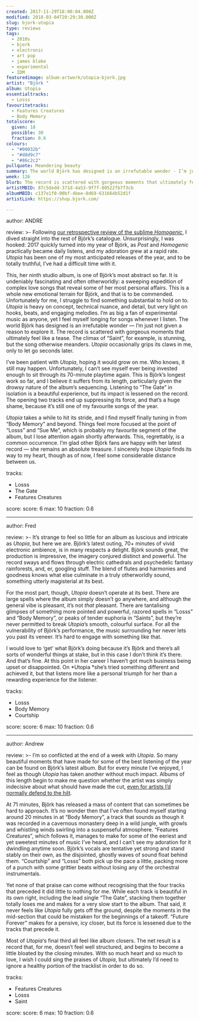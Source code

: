 ```yaml
---
created: 2017-11-29T18:00:04.000Z
modified: 2018-03-04T20:29:30.000Z
slug: bjork-utopia
type: reviews
tags:
  - 2010s
  - bjork
  - electronic
  - art pop
  - james blake
  - experimental
  - IDM
featuredimage: album-artwork/utopia-bjork.jpg
artist: "Björk "
album: Utopia
essentialtracks:
  - Losss
favouritetracks:
  - Features Creatures
  - Body Memory
totalscore:
  given: 18
  possible: 30
  fraction: 0.6
colours:
  - "#00032b"
  - "#d8d9c7"
  - "#86c2c2"
pullquote: Meandering beauty
summary: The world Björk has designed is an irrefutable wonder - I’m just not given a reason to explore it. The record is scattered with gorgeous moments that ultimately feel like a tease. Utopia occasionally grips its claws in, only to let go seconds later.
week: 126
blurb: The record is scattered with gorgeous moments that ultimately feel like a tease. Utopia occasionally grips its claws in, only to let go seconds later.
artistMBID: 87c5dedd-371d-4a53-9f7f-80522fb7f3cb
albumMBID: c137e1f0-00bf-4bee-8d69-631664b52d1f
artistLink: https://shop.bjork.com/

---
```

author: ANDRE

review: >-
  Following [our retrospective review of the sublime *Homogenic*](/reviews/bjork-homogenic/), I dived straight into the rest of Björk’s catalogue. Unsurprisingly, I was hooked: 2017 quickly turned into my year of Björk, as *Post* and *Homogenic* practically became daily listens, and my adoration grew at a rapid rate. *Utopia* has been one of my most anticipated releases of the year, and to be totally truthful, I’ve had a difficult time with it.

  This, her ninth studio album, is one of Björk’s most abstract so far. It is undeniably fascinating and often otherworldly: a sweeping expedition of complex love songs that reveal some of her most personal affairs. This is a whole new emotional terrain for Björk, and that is to be commended. Unfortunately for me, I struggle to find something substantial to hold on to. *Utopia* is heavy on concept, technical nuance, and detail, but very light on hooks, beats, and engaging melodies. I’m as big a fan of experimental music as anyone, yet I feel myself longing for songs whenever I listen. The world Björk has designed is an irrefutable wonder — I’m just not given a reason to explore it. The record is scattered with gorgeous moments that ultimately feel like a tease. The climax of “Saint”, for example, is stunning, but the song otherwise meanders. *Utopia* occasionally grips its claws in me, only to let go seconds later.

  I’ve been patient with *Utopia*, hoping it would grow on me. Who knows, it still may happen. Unfortunately, I can’t see myself ever being invested enough to sit through its 70-minute playtime again. This is Björk’s longest work so far, and I believe it suffers from its length, particularly given the drowsy nature of the album’s sequencing. Listening to “The Gate” in isolation is a beautiful experience, but its impact is lessened on the record. The opening two tracks end up suppressing its force, and that’s a huge shame, because it’s still one of my favourite songs of the year. 
  
  *Utopia* takes a while to hit its stride, and I find myself finally tuning in from “Body Memory” and beyond. Things feel more focused at the point of “Losss” and “Sue Me”, which is probably my favourite segment of the album, but I lose attention again shortly afterwards. This, regrettably, is a common occurrence. I’m glad other Björk fans are happy with her latest record — she remains an absolute treasure. I sincerely hope *Utopia* finds its way to my heart, though as of now, I feel some considerable distance between us.

tracks:
  - Losss
  - ­­The Gate
  - ­­Features Creatures

score:
  score: 6
  max: 10
  fraction: 0.6

---
author: Fred

review: >-
  It’s strange to feel so little for an album as luscious and intricate as *Utopia*, but here we are. Björk’s latest outing, 70+ minutes of vivid electronic ambience, is in many respects a delight. Björk sounds great, the production is impressive, the imagery conjured distinct and powerful. The record sways and flows through electric cathedrals and psychedelic fantasy rainforests, and, er, googling stuff. The blend of flutes and harmonies and goodness knows what else culminate in a truly otherworldly sound, something utterly magisterial at its best.

  For the most part, though, *Utopia* doesn’t operate at its best. There are large spells where the album simply doesn’t go anywhere, and although the general vibe is pleasant, it’s not *that* pleasant. There are tantalising glimpses of something more pointed and powerful, razored spells in “Losss” and “Body Memory”, or peaks of tender euphoria in “Saints”, but they’re never permitted to break *Utopia*’s smooth, colourful surface. For all the vulnerability of Björk’s performance, the music surrounding her never lets you past its veneer. It’s hard to engage with something like that.

  I would love to ‘get’ what Björk’s doing because it’s Björk and there’s all sorts of wonderful things at stake, but in this case I don’t think it’s there. And that’s fine. At this point in her career I haven’t got much business being upset or disappointed. On *Utopia *she’s tried something different and achieved it, but that listens more like a personal triumph for her than a rewarding experience for the listener.

tracks:
  - Losss
  - ­­Body Memory
  - ­Courtship

score:
  score: 6
  max: 10
  fraction: 0.6

---
author: Andrew

review: >-
  I’m so conflicted at the end of a week with *Utopia*. So many beautiful moments that have made for some of the best listening of the year can be found on Björk’s latest album. But for every minute I’ve enjoyed, I feel as though *Utopia* has taken another without much impact. Albums of this length begin to make me question whether the artist was simply indecisive about what should have made the cut, [even for artists I’d normally defend to the hilt](/reviews/james-blake-the-colour-in-anything/). 
  
  At 71 minutes, Björk has released a mass of content that can sometimes be hard to approach. It’s no wonder then that I’ve often found myself starting around 20 minutes in at “Body Memory”, a track that sounds as though it was recorded in a cavernous monastery deep in a wild jungle, with growls and whistling winds swirling into a suspenseful atmosphere. “Features Creatures”, which follows it, manages to make for some of the eeriest and yet sweetest minutes of music I’ve heard, and I can’t see my adoration for it dwindling anytime soon. Björk’s vocals are tentative yet strong and stand stably on their own, as the disjointed, ghostly waves of sound float behind them. “Courtship” and “Losss” both pick up the pace a little, packing more of a punch with some grittier beats without losing any of the orchestral instrumentals.

  Yet none of that praise can come without recognising that the four tracks that preceded it did little to nothing for me. While each track is beautiful in its own right, including the lead single “The Gate”, stacking them together totally loses me and makes for a very slow start to the album. That said, it never feels like *Utopia* fully gets off the ground, despite the moments in the mid-section that could be mistaken for the beginnings of a takeoff. “Future Forever” makes for a pensive, icy closer, but its force is lessened due to the tracks that precede it. 
  
  Most of *Utopia*‘s final third all feel like album closers. The net result is a record that, for me, doesn’t feel well structured, and begins to become a little bloated by the closing minutes. With so much heart and so much to love, I wish I could sing the praises of *Utopia*, but ultimately I’d need to ignore a healthy portion of the tracklist in order to do so.

tracks:
  - Features Creatures
  - ­­Losss
  - ­­Saint

score:
  score: 6
  max: 10
  fraction: 0.6
